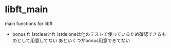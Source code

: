 # libft_main
main functions for libft

- bonus
ft_lstclearとft_lstdeloneは他のテストで使っているため確認できるものとして用意してない
あといくつかbonus用意できてない
